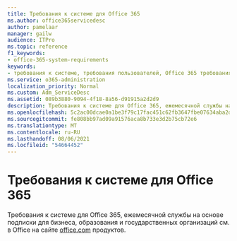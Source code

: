 ```yaml
---
title: Требования к системе для Office 365
ms.author: office365servicedesc
author: pamelaar
manager: gailw
audience: ITPro
ms.topic: reference
f1_keywords:
- office-365-system-requirements
keywords:
- требования к системе, требования пользователей, Office 365 требования к системе
ms.service: o365-administration
localization_priority: Normal
ms.custom: Adm_ServiceDesc
ms.assetid: 089b3880-9094-4f18-8a56-d91915a2d2d9
description: Требования к системе для Office 365, ежемесячной службы на основе подписки для бизнеса, образования и государственных организаций см. в Office на сайте office.com продуктов.
ms.openlocfilehash: 5c2ac00dcae0a1be3f79c17fac451c62fb3647fbe07634aba2dadc263640c8c9
ms.sourcegitcommit: fe808bb97ad09a91576aca8b733e3d2b75cb72e6
ms.translationtype: MT
ms.contentlocale: ru-RU
ms.lasthandoff: 08/06/2021
ms.locfileid: "54664452"
---
```

# <a name="office-365-system-requirements"></a>Требования к системе для Office 365

Требования к системе для Office 365, ежемесячной службы на основе подписки для бизнеса, образования и государственных организаций см. в Office на сайте [office.com](https://go.microsoft.com/fwlink/?LinkID=509817&amp;clcid=0x409) продуктов. [](https://go.microsoft.com/fwlink/?LinkID=626095&amp;clcid=0x409) 
  

